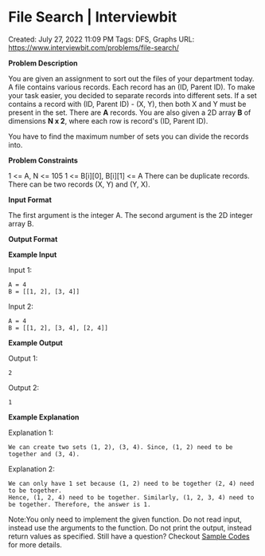 # File Search | Interviewbit

Created: July 27, 2022 11:09 PM
Tags: DFS, Graphs
URL: https://www.interviewbit.com/problems/file-search/

**Problem Description**

You are given an assignment to sort out the files of your department today.
 A file contains various records. Each record has an (ID, Parent ID).
 To make your task easier, you decided to separate records into different sets.
 If a set contains a record with (ID, Parent ID) - (X, Y), then both X and Y must be present in the set.
 There are **A** records. You are also given a 2D array **B** of dimensions **N x 2**,
 where each row is record's (ID, Parent ID).

You have to find the maximum number of sets you can divide the records into.

**Problem Constraints**

1 <= A, N <= 105
 1 <= B[i][0], B[i][1] <= A
 There can be duplicate records.
 There can be two records (X, Y) and (Y, X).

**Input Format**

The first argument is the integer A.
 The second argument is the 2D integer array B.

**Output Format**

**Example Input**

Input 1:

```
A = 4
B = [[1, 2], [3, 4]]

```

Input 2:

```
A = 4
B = [[1, 2], [3, 4], [2, 4]]

```

**Example Output**

Output 1:

```
2

```

Output 2:

```
1

```

**Example Explanation**

Explanation 1:

```
We can create two sets (1, 2), (3, 4). Since, (1, 2) need to be together and (3, 4).
```

Explanation 2:

```
We can only have 1 set because (1, 2) need to be together (2, 4) need to be together.
Hence, (1, 2, 4) need to be together. Similarly, (1, 2, 3, 4) need to be together. Therefore, the answer is 1.

```

Note:You only need to implement the given function. Do not read input, instead use the arguments to the function. Do not print the output, instead return values as specified. Still have a question? Checkout [Sample Codes](https://www.interviewbit.com/pages/sample_codes/) for more details.

```cpp

```